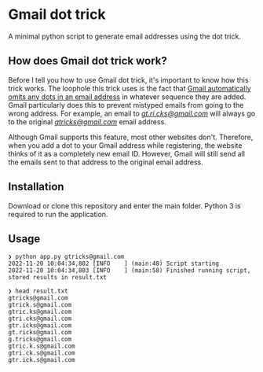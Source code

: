 # Gmail dot trick

A minimal python script to generate email addresses using the dot trick.

## How does Gmail dot trick work?

Before I tell you how to use Gmail dot trick, it's important to know how this trick works. The loophole this trick uses is the fact that [Gmail automatically omits any dots in an email address]([https://](https://support.google.com/mail/answer/7436150)) in whatever sequence they are added. Gmail particularly does this to prevent mistyped emails from going to the wrong address. For example, an email to *gt.ri.cks@gmail.com* will always go to the original *gtricks@gmail.com* email address.

Although Gmail supports this feature, most other websites don't. Therefore, when you add a dot to your Gmail address while registering, the website thinks of it as a completely new email ID. However, Gmail will still send all the emails sent to that address to the original email address.

## Installation

Download or clone this repository and enter the main folder. Python 3 is required to
run the application.

## Usage

```
❯ python app.py gtricks@gmail.com
2022-11-20 10:04:34,802 [INFO    ] (main:48) Script starting
2022-11-20 10:04:34,803 [INFO    ] (main:58) Finished running script, stored results in result.txt

❯ head result.txt
gtricks@gmail.com
gtrick.s@gmail.com
gtric.ks@gmail.com
gtri.cks@gmail.com
gtr.icks@gmail.com
gt.ricks@gmail.com
g.tricks@gmail.com
gtric.k.s@gmail.com
gtri.ck.s@gmail.com
gtr.ick.s@gmail.com
```